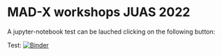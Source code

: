 # MAD-X workshops JUAS 2022

A jupyter-notebook test can be lauched clicking on the following button:

Test: [![Binder](https://mybinder.org/badge_logo.svg)](https://mybinder.org/v2/gh/fusterma/JUAS2022/HEAD?filepath=test.ipynb) 

